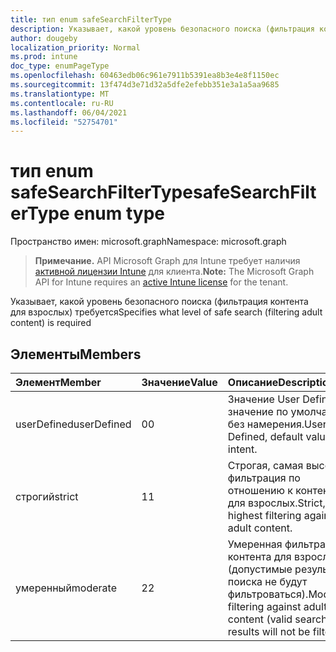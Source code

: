 ```yaml
---
title: тип enum safeSearchFilterType
description: Указывает, какой уровень безопасного поиска (фильтрация контента для взрослых) требуется
author: dougeby
localization_priority: Normal
ms.prod: intune
doc_type: enumPageType
ms.openlocfilehash: 60463edb06c961e7911b5391ea8b3e4e8f1150ec
ms.sourcegitcommit: 13f474d3e71d32a5dfe2efebb351e3a1a5aa9685
ms.translationtype: MT
ms.contentlocale: ru-RU
ms.lasthandoff: 06/04/2021
ms.locfileid: "52754701"
---
```

# <a name="safesearchfiltertype-enum-type"></a><span data-ttu-id="2fe6a-103">тип enum safeSearchFilterType</span><span class="sxs-lookup"><span data-stu-id="2fe6a-103">safeSearchFilterType enum type</span></span>

<span data-ttu-id="2fe6a-104">Пространство имен: microsoft.graph</span><span class="sxs-lookup"><span data-stu-id="2fe6a-104">Namespace: microsoft.graph</span></span>

> <span data-ttu-id="2fe6a-105">**Примечание.** API Microsoft Graph для Intune требует наличия [активной лицензии Intune](https://go.microsoft.com/fwlink/?linkid=839381) для клиента.</span><span class="sxs-lookup"><span data-stu-id="2fe6a-105">**Note:** The Microsoft Graph API for Intune requires an [active Intune license](https://go.microsoft.com/fwlink/?linkid=839381) for the tenant.</span></span>

<span data-ttu-id="2fe6a-106">Указывает, какой уровень безопасного поиска (фильтрация контента для взрослых) требуется</span><span class="sxs-lookup"><span data-stu-id="2fe6a-106">Specifies what level of safe search (filtering adult content) is required</span></span>

## <a name="members"></a><span data-ttu-id="2fe6a-107">Элементы</span><span class="sxs-lookup"><span data-stu-id="2fe6a-107">Members</span></span>
|<span data-ttu-id="2fe6a-108">Элемент</span><span class="sxs-lookup"><span data-stu-id="2fe6a-108">Member</span></span>|<span data-ttu-id="2fe6a-109">Значение</span><span class="sxs-lookup"><span data-stu-id="2fe6a-109">Value</span></span>|<span data-ttu-id="2fe6a-110">Описание</span><span class="sxs-lookup"><span data-stu-id="2fe6a-110">Description</span></span>|
|:---|:---|:---|
|<span data-ttu-id="2fe6a-111">userDefined</span><span class="sxs-lookup"><span data-stu-id="2fe6a-111">userDefined</span></span>|<span data-ttu-id="2fe6a-112">0</span><span class="sxs-lookup"><span data-stu-id="2fe6a-112">0</span></span>|<span data-ttu-id="2fe6a-113">Значение User Defined, значение по умолчанию, без намерения.</span><span class="sxs-lookup"><span data-stu-id="2fe6a-113">User Defined, default value, no intent.</span></span>|
|<span data-ttu-id="2fe6a-114">строгий</span><span class="sxs-lookup"><span data-stu-id="2fe6a-114">strict</span></span>|<span data-ttu-id="2fe6a-115">1</span><span class="sxs-lookup"><span data-stu-id="2fe6a-115">1</span></span>|<span data-ttu-id="2fe6a-116">Строгая, самая высокая фильтрация по отношению к контенту для взрослых.</span><span class="sxs-lookup"><span data-stu-id="2fe6a-116">Strict, highest filtering against adult content.</span></span>|
|<span data-ttu-id="2fe6a-117">умеренный</span><span class="sxs-lookup"><span data-stu-id="2fe6a-117">moderate</span></span>|<span data-ttu-id="2fe6a-118">2</span><span class="sxs-lookup"><span data-stu-id="2fe6a-118">2</span></span>|<span data-ttu-id="2fe6a-119">Умеренная фильтрация контента для взрослых (допустимые результаты поиска не будут фильтроваться).</span><span class="sxs-lookup"><span data-stu-id="2fe6a-119">Moderate filtering against adult content (valid search results will not be filtered).</span></span>|





